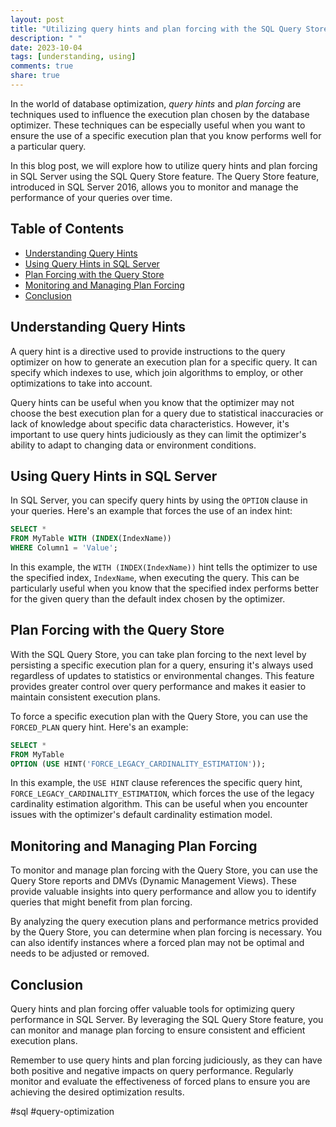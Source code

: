 ```yaml
---
layout: post
title: "Utilizing query hints and plan forcing with the SQL Query Store"
description: " "
date: 2023-10-04
tags: [understanding, using]
comments: true
share: true
---
```


In the world of database optimization, *query hints* and *plan forcing* are techniques used to influence the execution plan chosen by the database optimizer. These techniques can be especially useful when you want to ensure the use of a specific execution plan that you know performs well for a particular query.

In this blog post, we will explore how to utilize query hints and plan forcing in SQL Server using the SQL Query Store feature. The Query Store feature, introduced in SQL Server 2016, allows you to monitor and manage the performance of your queries over time.

## Table of Contents
- [Understanding Query Hints](#understanding-query-hints)
- [Using Query Hints in SQL Server](#using-query-hints-in-sql-server)
- [Plan Forcing with the Query Store](#plan-forcing-with-the-query-store)
- [Monitoring and Managing Plan Forcing](#monitoring-and-managing-plan-forcing)
- [Conclusion](#conclusion)

## Understanding Query Hints

A query hint is a directive used to provide instructions to the query optimizer on how to generate an execution plan for a specific query. It can specify which indexes to use, which join algorithms to employ, or other optimizations to take into account.

Query hints can be useful when you know that the optimizer may not choose the best execution plan for a query due to statistical inaccuracies or lack of knowledge about specific data characteristics. However, it's important to use query hints judiciously as they can limit the optimizer's ability to adapt to changing data or environment conditions.

## Using Query Hints in SQL Server

In SQL Server, you can specify query hints by using the `OPTION` clause in your queries. Here's an example that forces the use of an index hint:

```sql
SELECT * 
FROM MyTable WITH (INDEX(IndexName))
WHERE Column1 = 'Value';
```

In this example, the `WITH (INDEX(IndexName))` hint tells the optimizer to use the specified index, `IndexName`, when executing the query. This can be particularly useful when you know that the specified index performs better for the given query than the default index chosen by the optimizer.

## Plan Forcing with the Query Store

With the SQL Query Store, you can take plan forcing to the next level by persisting a specific execution plan for a query, ensuring it's always used regardless of updates to statistics or environmental changes. This feature provides greater control over query performance and makes it easier to maintain consistent execution plans.

To force a specific execution plan with the Query Store, you can use the `FORCED_PLAN` query hint. Here's an example:

```sql
SELECT * 
FROM MyTable
OPTION (USE HINT('FORCE_LEGACY_CARDINALITY_ESTIMATION'));
```

In this example, the `USE HINT` clause references the specific query hint, `FORCE_LEGACY_CARDINALITY_ESTIMATION`, which forces the use of the legacy cardinality estimation algorithm. This can be useful when you encounter issues with the optimizer's default cardinality estimation model.

## Monitoring and Managing Plan Forcing

To monitor and manage plan forcing with the Query Store, you can use the Query Store reports and DMVs (Dynamic Management Views). These provide valuable insights into query performance and allow you to identify queries that might benefit from plan forcing.

By analyzing the query execution plans and performance metrics provided by the Query Store, you can determine when plan forcing is necessary. You can also identify instances where a forced plan may not be optimal and needs to be adjusted or removed.

## Conclusion

Query hints and plan forcing offer valuable tools for optimizing query performance in SQL Server. By leveraging the SQL Query Store feature, you can monitor and manage plan forcing to ensure consistent and efficient execution plans.

Remember to use query hints and plan forcing judiciously, as they can have both positive and negative impacts on query performance. Regularly monitor and evaluate the effectiveness of forced plans to ensure you are achieving the desired optimization results.

#sql #query-optimization